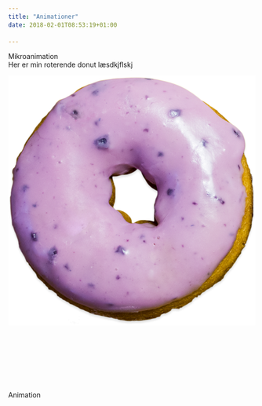 ```yaml
---
title: "Animationer"
date: 2018-02-01T08:53:19+01:00

---
```


Mikroanimation <br>
Her er min roterende donut læsdkjflskj

<img class="image" src="/content/imgs/donut_2.png" alt="loading_donut">

<br><br><br><br><br><br>

Animation